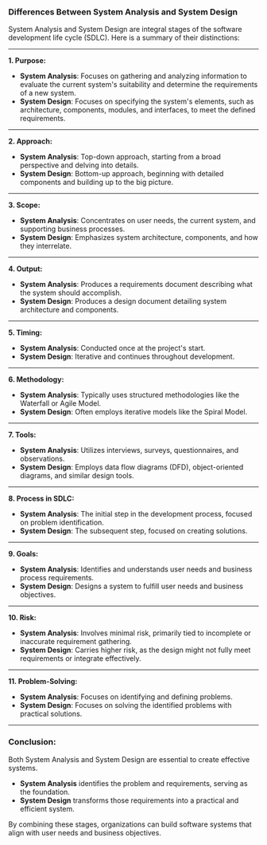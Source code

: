 

### Differences Between System Analysis and System Design  

System Analysis and System Design are integral stages of the software development life cycle (SDLC). Here is a summary of their distinctions:  

---

**1. Purpose:**  
- **System Analysis**: Focuses on gathering and analyzing information to evaluate the current system's suitability and determine the requirements of a new system.  
- **System Design**: Focuses on specifying the system's elements, such as architecture, components, modules, and interfaces, to meet the defined requirements.

---

**2. Approach:**  
- **System Analysis**: Top-down approach, starting from a broad perspective and delving into details.  
- **System Design**: Bottom-up approach, beginning with detailed components and building up to the big picture.

---

**3. Scope:**  
- **System Analysis**: Concentrates on user needs, the current system, and supporting business processes.  
- **System Design**: Emphasizes system architecture, components, and how they interrelate.

---

**4. Output:**  
- **System Analysis**: Produces a requirements document describing what the system should accomplish.  
- **System Design**: Produces a design document detailing system architecture and components.

---

**5. Timing:**  
- **System Analysis**: Conducted once at the project's start.  
- **System Design**: Iterative and continues throughout development.

---

**6. Methodology:**  
- **System Analysis**: Typically uses structured methodologies like the Waterfall or Agile Model.  
- **System Design**: Often employs iterative models like the Spiral Model.

---

**7. Tools:**  
- **System Analysis**: Utilizes interviews, surveys, questionnaires, and observations.  
- **System Design**: Employs data flow diagrams (DFD), object-oriented diagrams, and similar design tools.

---

**8. Process in SDLC:**  
- **System Analysis**: The initial step in the development process, focused on problem identification.  
- **System Design**: The subsequent step, focused on creating solutions.

---

**9. Goals:**  
- **System Analysis**: Identifies and understands user needs and business process requirements.  
- **System Design**: Designs a system to fulfill user needs and business objectives.

---

**10. Risk:**  
- **System Analysis**: Involves minimal risk, primarily tied to incomplete or inaccurate requirement gathering.  
- **System Design**: Carries higher risk, as the design might not fully meet requirements or integrate effectively.

---

**11. Problem-Solving:**  
- **System Analysis**: Focuses on identifying and defining problems.  
- **System Design**: Focuses on solving the identified problems with practical solutions.

---

### Conclusion:  
Both System Analysis and System Design are essential to create effective systems.  
- **System Analysis** identifies the problem and requirements, serving as the foundation.  
- **System Design** transforms those requirements into a practical and efficient system.  

By combining these stages, organizations can build software systems that align with user needs and business objectives.